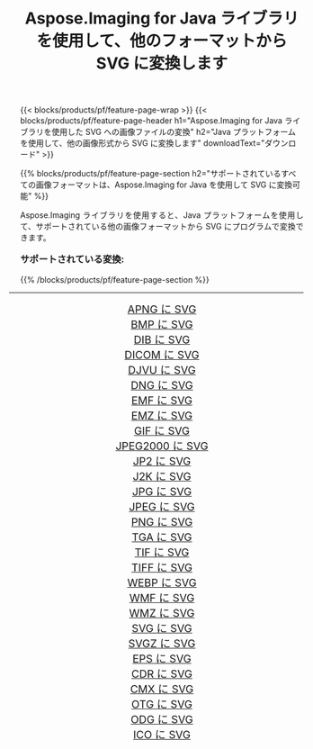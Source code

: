 ﻿---
title: Aspose.Imaging for Java ライブラリを使用して、他のフォーマットから SVG に変換します 
weight: 3920
url: /ja/java/conversion/to/svg/ 
lang: ja
langdirlevel: 2
locales: zh-hans,ja,it,ru,de,es,fr,nl,id,lt,pl,pt,vi,tr,ko,zh-hant,ar,hi,th,sv,cs,uk,he
description: Aspose.Imaging を使用すると、Java を使用して他のフォーマットから SVG に変換できます。
---

{{< blocks/products/pf/feature-page-wrap >}}
{{< blocks/products/pf/feature-page-header h1="Aspose.Imaging for Java ライブラリを使用した SVG への画像ファイルの変換" h2="Java プラットフォームを使用して、他の画像形式から SVG に変換します" downloadText="ダウンロード" >}}


{{% blocks/products/pf/feature-page-section  h2="サポートされているすべての画像フォーマットは、Aspose.Imaging for Java を使用して SVG に変換可能" %}}
<p align=justify>Aspose.Imaging ライブラリを使用すると、Java プラットフォームを使用して、サポートされている他の画像フォーマットから SVG にプログラムで変換できます。</p>
<h3 style="margin-top:16px;">
サポートされている変換:
</h3>
{{% /blocks/products/pf/feature-page-section %}}
<div class="container-fluid productfamilypage bg-gray">
    <div class="convertypes bg-gray agp-content section">
        <div class="container">
		<hr style="margin-left:-20px;"/>
		<div class="row other-converters" style="gap: 10px;font-size: 19px;text-align:center;">
		    <div class='col-md-3 other-converter remove-lp remove-rp'><a href="/imaging/ja/java/conversion/apng-to-svg/" style="padding:15px;">APNG に SVG</a></div>
<div class='col-md-3 other-converter remove-lp remove-rp'><a href="/imaging/ja/java/conversion/bmp-to-svg/" style="padding:15px;">BMP に SVG</a></div>
<div class='col-md-3 other-converter remove-lp remove-rp'><a href="/imaging/ja/java/conversion/dib-to-svg/" style="padding:15px;">DIB に SVG</a></div>
<div class='col-md-3 other-converter remove-lp remove-rp'><a href="/imaging/ja/java/conversion/dicom-to-svg/" style="padding:15px;">DICOM に SVG</a></div>
<div class='col-md-3 other-converter remove-lp remove-rp'><a href="/imaging/ja/java/conversion/djvu-to-svg/" style="padding:15px;">DJVU に SVG</a></div>
<div class='col-md-3 other-converter remove-lp remove-rp'><a href="/imaging/ja/java/conversion/dng-to-svg/" style="padding:15px;">DNG に SVG</a></div>
<div class='col-md-3 other-converter remove-lp remove-rp'><a href="/imaging/ja/java/conversion/emf-to-svg/" style="padding:15px;">EMF に SVG</a></div>
<div class='col-md-3 other-converter remove-lp remove-rp'><a href="/imaging/ja/java/conversion/emz-to-svg/" style="padding:15px;">EMZ に SVG</a></div>
<div class='col-md-3 other-converter remove-lp remove-rp'><a href="/imaging/ja/java/conversion/gif-to-svg/" style="padding:15px;">GIF に SVG</a></div>
<div class='col-md-3 other-converter remove-lp remove-rp'><a href="/imaging/ja/java/conversion/jpeg2000-to-svg/" style="padding:15px;">JPEG2000 に SVG</a></div>
<div class='col-md-3 other-converter remove-lp remove-rp'><a href="/imaging/ja/java/conversion/jp2-to-svg/" style="padding:15px;">JP2 に SVG</a></div>
<div class='col-md-3 other-converter remove-lp remove-rp'><a href="/imaging/ja/java/conversion/j2k-to-svg/" style="padding:15px;">J2K に SVG</a></div>
<div class='col-md-3 other-converter remove-lp remove-rp'><a href="/imaging/ja/java/conversion/jpg-to-svg/" style="padding:15px;">JPG に SVG</a></div>
<div class='col-md-3 other-converter remove-lp remove-rp'><a href="/imaging/ja/java/conversion/jpeg-to-svg/" style="padding:15px;">JPEG に SVG</a></div>
<div class='col-md-3 other-converter remove-lp remove-rp'><a href="/imaging/ja/java/conversion/png-to-svg/" style="padding:15px;">PNG に SVG</a></div>
<div class='col-md-3 other-converter remove-lp remove-rp'><a href="/imaging/ja/java/conversion/tga-to-svg/" style="padding:15px;">TGA に SVG</a></div>
<div class='col-md-3 other-converter remove-lp remove-rp'><a href="/imaging/ja/java/conversion/tif-to-svg/" style="padding:15px;">TIF に SVG</a></div>
<div class='col-md-3 other-converter remove-lp remove-rp'><a href="/imaging/ja/java/conversion/tiff-to-svg/" style="padding:15px;">TIFF に SVG</a></div>
<div class='col-md-3 other-converter remove-lp remove-rp'><a href="/imaging/ja/java/conversion/webp-to-svg/" style="padding:15px;">WEBP に SVG</a></div>
<div class='col-md-3 other-converter remove-lp remove-rp'><a href="/imaging/ja/java/conversion/wmf-to-svg/" style="padding:15px;">WMF に SVG</a></div>
<div class='col-md-3 other-converter remove-lp remove-rp'><a href="/imaging/ja/java/conversion/wmz-to-svg/" style="padding:15px;">WMZ に SVG</a></div>
<div class='col-md-3 other-converter remove-lp remove-rp'><a href="/imaging/ja/java/conversion/svg-to-svg/" style="padding:15px;">SVG に SVG</a></div>
<div class='col-md-3 other-converter remove-lp remove-rp'><a href="/imaging/ja/java/conversion/svgz-to-svg/" style="padding:15px;">SVGZ に SVG</a></div>
<div class='col-md-3 other-converter remove-lp remove-rp'><a href="/imaging/ja/java/conversion/eps-to-svg/" style="padding:15px;">EPS に SVG</a></div>
<div class='col-md-3 other-converter remove-lp remove-rp'><a href="/imaging/ja/java/conversion/cdr-to-svg/" style="padding:15px;">CDR に SVG</a></div>
<div class='col-md-3 other-converter remove-lp remove-rp'><a href="/imaging/ja/java/conversion/cmx-to-svg/" style="padding:15px;">CMX に SVG</a></div>
<div class='col-md-3 other-converter remove-lp remove-rp'><a href="/imaging/ja/java/conversion/otg-to-svg/" style="padding:15px;">OTG に SVG</a></div>
<div class='col-md-3 other-converter remove-lp remove-rp'><a href="/imaging/ja/java/conversion/odg-to-svg/" style="padding:15px;">ODG に SVG</a></div>
<div class='col-md-3 other-converter remove-lp remove-rp'><a href="/imaging/ja/java/conversion/ico-to-svg/" style="padding:15px;">ICO に SVG</a></div>
                </div>
        </div>
    </div>
</div>
<br/>

